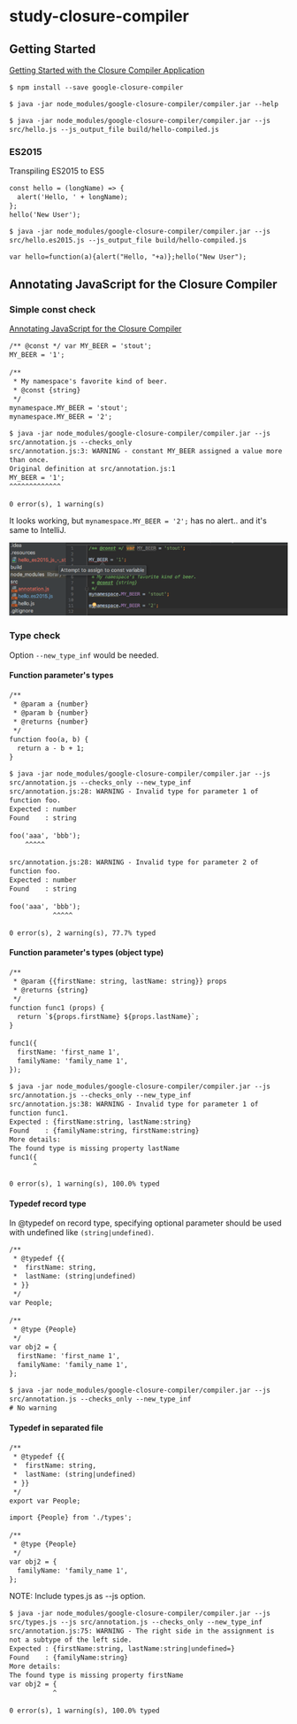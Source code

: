 # study-closure-compiler

## Getting Started

[Getting Started with the Closure Compiler Application](https://developers.google.com/closure/compiler/docs/gettingstarted_app)

```
$ npm install --save google-closure-compiler
```

```$xslt
$ java -jar node_modules/google-closure-compiler/compiler.jar --help
```

```$xslt
$ java -jar node_modules/google-closure-compiler/compiler.jar --js src/hello.js --js_output_file build/hello-compiled.js
```

### ES2015

Transpiling ES2015 to ES5

```$xslt
const hello = (longName) => {
  alert('Hello, ' + longName);
};
hello('New User');
```

```$xslt
$ java -jar node_modules/google-closure-compiler/compiler.jar --js src/hello.es2015.js --js_output_file build/hello-compiled.js
```

```$xslt
var hello=function(a){alert("Hello, "+a)};hello("New User");
```

## Annotating JavaScript for the Closure Compiler 

### Simple const check

[Annotating JavaScript for the Closure Compiler](https://github.com/google/closure-compiler/wiki/Annotating-JavaScript-for-the-Closure-Compiler)

```$xslt
/** @const */ var MY_BEER = 'stout';
MY_BEER = '1';

/**
 * My namespace's favorite kind of beer.
 * @const {string}
 */
mynamespace.MY_BEER = 'stout';
mynamespace.MY_BEER = '2';
```

```$xslt
$ java -jar node_modules/google-closure-compiler/compiler.jar --js src/annotation.js --checks_only
src/annotation.js:3: WARNING - constant MY_BEER assigned a value more than once.
Original definition at src/annotation.js:1
MY_BEER = '1';
^^^^^^^^^^^^^

0 error(s), 1 warning(s)
```

It looks working, but `mynamespace.MY_BEER = '2';` has no alert.. and it's same to IntelliJ.

![alert](./.resources/annotation_js_-_study-closure-compiler_-____workspaces_sandbox_study-closure-compiler_.png)

### Type check

Option `--new_type_inf` would be needed.

#### Function parameter's types

```$xslt
/**
 * @param a {number}
 * @param b {number}
 * @returns {number}
 */
function foo(a, b) {
  return a - b + 1;
}
```

```$xslt
$ java -jar node_modules/google-closure-compiler/compiler.jar --js src/annotation.js --checks_only --new_type_inf
src/annotation.js:28: WARNING - Invalid type for parameter 1 of function foo.
Expected : number
Found    : string

foo('aaa', 'bbb');
    ^^^^^

src/annotation.js:28: WARNING - Invalid type for parameter 2 of function foo.
Expected : number
Found    : string

foo('aaa', 'bbb');
           ^^^^^

0 error(s), 2 warning(s), 77.7% typed
```

#### Function parameter's types (object type)

```$xslt
/**
 * @param {{firstName: string, lastName: string}} props
 * @returns {string}
 */
function func1 (props) {
  return `${props.firstName} ${props.lastName}`;
}

func1({
  firstName: 'first_name 1',
  familyName: 'family_name 1',
});
```

```$xslt
$ java -jar node_modules/google-closure-compiler/compiler.jar --js src/annotation.js --checks_only --new_type_inf
src/annotation.js:38: WARNING - Invalid type for parameter 1 of function func1.
Expected : {firstName:string, lastName:string}
Found    : {familyName:string, firstName:string}
More details:
The found type is missing property lastName
func1({
      ^

0 error(s), 1 warning(s), 100.0% typed
```

#### Typedef record type

In @typedef on record type, specifying optional parameter should be used with undefined like `(string|undefined)`.

```$xslt
/**
 * @typedef {{
 *  firstName: string,
 *  lastName: (string|undefined)
 * }}
 */
var People;

/**
 * @type {People}
 */
var obj2 = {
  firstName: 'first_name 1',
  familyName: 'family_name 1',
};
```

```$xslt
$ java -jar node_modules/google-closure-compiler/compiler.jar --js src/annotation.js --checks_only --new_type_inf
# No warning
```

#### Typedef in separated file

```$xslt
/**
 * @typedef {{
 *  firstName: string,
 *  lastName: (string|undefined)
 * }}
 */
export var People;
```

```$xslt
import {People} from './types';

/**
 * @type {People}
 */
var obj2 = {
  familyName: 'family_name 1',
};
```

NOTE: Include types.js as --js option. 

```$xslt
$ java -jar node_modules/google-closure-compiler/compiler.jar --js src/types.js --js src/annotation.js --checks_only --new_type_inf 
src/annotation.js:75: WARNING - The right side in the assignment is not a subtype of the left side.
Expected : {firstName:string, lastName:string|undefined=}
Found    : {familyName:string}
More details:
The found type is missing property firstName
var obj2 = {
           ^

0 error(s), 1 warning(s), 100.0% typed
```